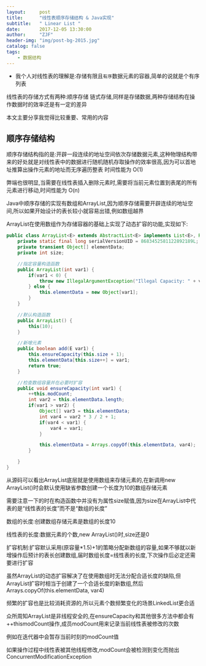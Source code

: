 ```yaml
---
layout:     post
title:      "线性表顺序存储结构 & Java实现"
subtitle:   " Linear List "
date:       2017-12-05 13:30:00
author:     "ZJF"
header-img: "img/post-bg-2015.jpg"
catalog: false
tags:
    - 数据结构
---
```


* 我个人对线性表的理解是:存储有限且`有序`数据元素的容器,简单的说就是个有序列表

线性表的存储方式有两种:顺序存储 链式存储,同样是存储数据,两种存储结构在操作数据时的效率还是有一定的差异

本文主要分享我觉得比较重要、常用的内容 

## 顺序存储结构 

顺序存储结构指的是:开辟一段连续的地址空间依次存储数据元素,这种物理结构带来的好处就是对线性表中的数据进行随机随机存取操作的效率很高,因为可以首地址推算出操作元素的地址而无序遍历整表
时间性能为 O(1)

弊端也很明显,当需要在线性表插入删除元素时,需要将当前元素位置到表尾的所有元素进行移动,时间性能为 O(n)

Java中顺序存储的实现有数组和ArrayList,因为顺序存储需要开辟连续的地址空间,所以如果开始设计的表长较小就容易出错,例如数组越界

ArrayList在使用数组作为存储容器的基础上实现了动态扩容的功能,实现如下:
```java
public class ArrayList<E> extends AbstractList<E> implements List<E>, RandomAccess, Cloneable, Serializable {
    private static final long serialVersionUID = 8683452581122892189L;
    private transient Object[] elementData;
    private int size;

    //指定容量构造函数
    public ArrayList(int var1) {
        if(var1 < 0) {
            throw new IllegalArgumentException("Illegal Capacity: " + var1);
        } else {
            this.elementData = new Object[var1];
        }
    }

    //默认构造函数
    public ArrayList() {
        this(10);
    }

	//新增元素
    public boolean add(E var1) {
        this.ensureCapacity(this.size + 1);
        this.elementData[this.size++] = var1;
        return true;
    }

    //检查数组容量并在必要时扩容
    public void ensureCapacity(int var1) {
        ++this.modCount;
        int var2 = this.elementData.length;
        if(var1 > var2) {
            Object[] var3 = this.elementData;
            int var4 = var2 * 3 / 2 + 1;
            if(var4 < var1) {
                var4 = var1;
            }

            this.elementData = Arrays.copyOf(this.elementData, var4);
        }

    }
}
```
从源码可以看出ArrayList底层就是使用数组来存储元素的,在新调用new ArrayList()时会默认使用缺省参数创建一个长度为10的数组存储元素

需要注意一下的时在构造函数中并没有为属性size赋值,因为size在ArrayList中代表的是“线性表的长度”而不是“数组的长度”

数组的长度:创建数组存储元素是数组的长度10

线性表的长度:数据元素的个数,new ArrayList()时,size还是0

扩容机制:扩容默认采用(原容量*1.5)+1的策略分配新数组的容量,如果不够就以新增操作后预计的表长创建数组,届时数组长度=线性表的长度,下次操作后必定还需要进行扩容

虽然ArrayList的动态扩容解决了在使用数组时无法分配合适长度的缺陷,但ArrayList扩容时相当于创建了一个合适长度的新数组,然后Arrays.copyOf(this.elementData, var4)

频繁的扩容也是比较消耗资源的,所以元素个数频繁变化的场景LinkedList更合适

众所周知ArrayList是非线程安全的,在ensureCapacity和其他很多方法中都会有++thismodCount操作,成员modCount用来记录当前线性表被修改的次数

例如在迭代器中会暂存当前时刻的modCount值

如果操作过程中线性表被其他线程修改,modCount会被检测到变化而抛出ConcurrentModificationException

















